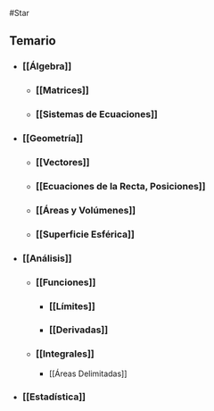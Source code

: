 #Star 
## Temario 

- ### [[Álgebra]]
	- ### [[Matrices]]
	- ### [[Sistemas de Ecuaciones]]
- ### [[Geometría]]
	- ### [[Vectores]]
	- ### [[Ecuaciones de la Recta, Posiciones]]
	- ### [[Áreas y Volúmenes]]
	- ### [[Superficie Esférica]]
- ### [[Análisis]]
	- ### [[Funciones]]
		- ### [[Límites]]
		- ### [[Derivadas]]
	- ### [[Integrales]]
		- [[Áreas Delimitadas]]
- ### [[Estadística]]